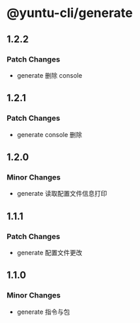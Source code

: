 # @yuntu-cli/generate

## 1.2.2

### Patch Changes

- generate 删除 console

## 1.2.1

### Patch Changes

- generate console 删除

## 1.2.0

### Minor Changes

- generate 读取配置文件信息打印

## 1.1.1

### Patch Changes

- generate 配置文件更改

## 1.1.0

### Minor Changes

- generate 指令与包
